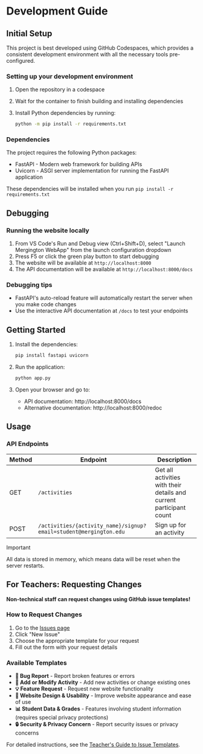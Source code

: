 # Development Guide

## Initial Setup

This project is best developed using GitHub Codespaces, which provides a consistent development environment with all the necessary tools pre-configured.

### Setting up your development environment

1. Open the repository in a codespace
2. Wait for the container to finish building and installing dependencies
3. Install Python dependencies by running:

   ```bash
   python -m pip install -r requirements.txt
   ```

### Dependencies

The project requires the following Python packages:

- FastAPI - Modern web framework for building APIs
- Uvicorn - ASGI server implementation for running the FastAPI application

These dependencies will be installed when you run `pip install -r requirements.txt`

## Debugging

### Running the website locally

1. From VS Code's Run and Debug view (Ctrl+Shift+D), select "Launch Mergington WebApp" from the launch configuration dropdown
2. Press F5 or click the green play button to start debugging
3. The website will be available at `http://localhost:8000`
4. The API documentation will be available at `http://localhost:8000/docs`

### Debugging tips

- FastAPI's auto-reload feature will automatically restart the server when you make code changes
- Use the interactive API documentation at `/docs` to test your endpoints

## Getting Started

1. Install the dependencies:

   ```bash
   pip install fastapi uvicorn
   ```

2. Run the application:

   ```bash
   python app.py
   ```

3. Open your browser and go to:
   - API documentation: http://localhost:8000/docs
   - Alternative documentation: http://localhost:8000/redoc

## Usage

### API Endpoints

| Method | Endpoint                                                          | Description                                                         |
| ------ | ----------------------------------------------------------------- | ------------------------------------------------------------------- |
| GET    | `/activities`                                                     | Get all activities with their details and current participant count |
| POST   | `/activities/{activity_name}/signup?email=student@mergington.edu` | Sign up for an activity                                             |

> [!IMPORTANT]
> All data is stored in memory, which means data will be reset when the server restarts.

## For Teachers: Requesting Changes

**Non-technical staff can request changes using GitHub issue templates!**

### How to Request Changes
1. Go to the [Issues page](https://github.com/eallenOP/skills-expand-your-team-with-copilot/issues)
2. Click "New Issue" 
3. Choose the appropriate template for your request
4. Fill out the form with your request details

### Available Templates
- **🐛 Bug Report** - Report broken features or errors
- **🏃 Add or Modify Activity** - Add new activities or change existing ones  
- **💡 Feature Request** - Request new website functionality
- **🎨 Website Design & Usability** - Improve website appearance and ease of use
- **📊 Student Data & Grades** - Features involving student information (requires special privacy protections)
- **🔒 Security & Privacy Concern** - Report security issues or privacy concerns

For detailed instructions, see the [Teacher's Guide to Issue Templates](../.github/ISSUE_TEMPLATE/README.md).
